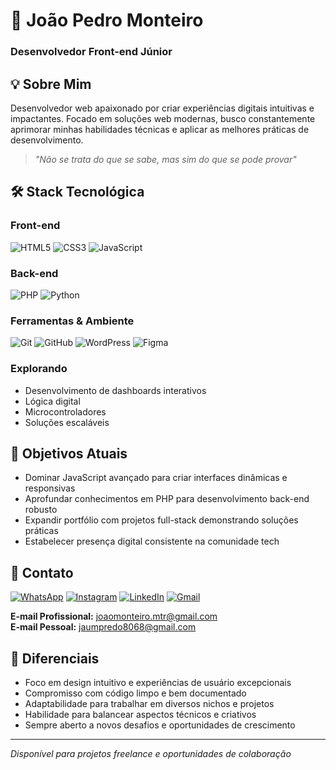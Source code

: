 # 👋 João Pedro Monteiro
### Desenvolvedor Front-end Júnior

## 💡 Sobre Mim

Desenvolvedor web apaixonado por criar experiências digitais intuitivas e impactantes. Focado em soluções web modernas, busco constantemente aprimorar minhas habilidades técnicas e aplicar as melhores práticas de desenvolvimento.

> *"Não se trata do que se sabe, mas sim do que se pode provar"*

## 🛠️ Stack Tecnológica

### Front-end
![HTML5](https://img.shields.io/badge/HTML5-E34F26?style=for-the-badge&logo=html5&logoColor=white)
![CSS3](https://img.shields.io/badge/CSS3-1572B6?style=for-the-badge&logo=css3&logoColor=white)
![JavaScript](https://img.shields.io/badge/JavaScript-F7DF1E?style=for-the-badge&logo=javascript&logoColor=black)

### Back-end
![PHP](https://img.shields.io/badge/PHP-777BB4?style=for-the-badge&logo=php&logoColor=white)
![Python](https://img.shields.io/badge/Python-3776AB?style=for-the-badge&logo=python&logoColor=white)

### Ferramentas & Ambiente
![Git](https://img.shields.io/badge/Git-F05032?style=for-the-badge&logo=git&logoColor=white)
![GitHub](https://img.shields.io/badge/GitHub-100000?style=for-the-badge&logo=github&logoColor=white)
![WordPress](https://img.shields.io/badge/WordPress-21759B?style=for-the-badge&logo=wordpress&logoColor=white)
![Figma](https://img.shields.io/badge/Figma-F24E1E?style=for-the-badge&logo=figma&logoColor=white)

### Explorando
- Desenvolvimento de dashboards interativos
- Lógica digital
- Microcontroladores
- Soluções escaláveis

## 🚀 Objetivos Atuais

- Dominar JavaScript avançado para criar interfaces dinâmicas e responsivas
- Aprofundar conhecimentos em PHP para desenvolvimento back-end robusto
- Expandir portfólio com projetos full-stack demonstrando soluções práticas
- Estabelecer presença digital consistente na comunidade tech

## 📮 Contato

[![WhatsApp](https://img.shields.io/badge/WhatsApp-25D366?style=for-the-badge&logo=whatsapp&logoColor=white)](https://api.whatsapp.com/send/?phone=5544999090895&text&type=phone_number&app_absent=0)
[![Instagram](https://img.shields.io/badge/Instagram-E4405F?style=for-the-badge&logo=instagram&logoColor=white)](https://www.instagram.com/jaunzin.mtr/)
[![LinkedIn](https://img.shields.io/badge/LinkedIn-0077B5?style=for-the-badge&logo=linkedin&logoColor=white)](https://www.linkedin.com/in/joão-pedro-monteiro-994345342)
[![Gmail](https://img.shields.io/badge/Gmail-D14836?style=for-the-badge&logo=gmail&logoColor=white)](mailto:joaomonteiro.mtr@gmail.com)

**E-mail Profissional:** joaomonteiro.mtr@gmail.com  
**E-mail Pessoal:** jaumpredo8068@gmail.com

## 💼 Diferenciais

- Foco em design intuitivo e experiências de usuário excepcionais
- Compromisso com código limpo e bem documentado
- Adaptabilidade para trabalhar em diversos nichos e projetos
- Habilidade para balancear aspectos técnicos e criativos
- Sempre aberto a novos desafios e oportunidades de crescimento

---

*Disponível para projetos freelance e oportunidades de colaboração*

